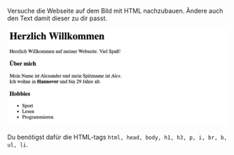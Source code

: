 Versuche die Webseite auf dem Bild mit HTML nachzubauen. Ändere auch den Text damit dieser zu dir passt.

<kbd>![preview](preview.png)</kbd>

Du benötigst dafür die HTML-tags `html, head, body, h1, h3, p, i, br, b, ul, li`.
